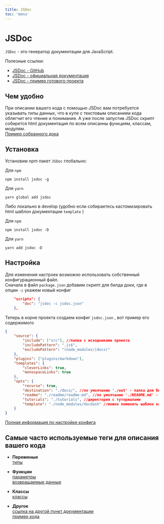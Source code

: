 ```yaml
---
title: JSDoc
toc: 'menu'
---
```


# JSDoc

`JSDoc` - это генератор документации для JavaScript.

Полезные ссылки:

-   [JSDoc - GitHub](https://github.com/jsdoc/jsdoc)
-   [JSDoc - официальная документация](https://jsdoc.app/index.html)
-   [JSDoc - пример готового проекта](https://github.com/jsdoc/jsdoc)

## Чем удобно

При описании вашего кода с помощью JSDoc вам потребуется указывать типы данных, что в купе с текстовым описанием кода облегчит его чтение и понимание. А уже после запустив JSDoc скрипт собирется html документация по всем описанны функциям, классам, модулям.  
[Пример собранного дока](https://cancerberosgx.github.io/jsdoc-templates-demo/demo/default/Environment.html)

## Установка

Установим npm пакет `JSDoc` глобально:

Для `npm`

```
npm install jsdoc -g
```

Для `yarn`

```
yarn global add jsdoc
```

Либо локально в develop (удобно если собираетесь кастомизировать html шаблон документации `template` )

Для `npm`

```
npm install jsdoc -D
```

Для `yarn`

```
yarn add jsdoc -D
```

## Настройка

Для изменения настроек возможно использовать собственный конфигурационный файл.  
Сначала в файл `package.json` добавим скрипт для билда доки, где в опции `-c` укажем новый конфиг

```json
	"scripts": {
		"doc": "jsdoc -c jsdoc.json"
	},
```

Теперь в корне проекта создаем конфиг `jsdoc.json` , вот пример его содержимого

```json
{
	"source": {
		"include": ["src"], //папка с исходниками проекта
		"includePattern": ".js$",
		"excludePattern": "(node_modules/|docs)"
	},
	"plugins": ["plugins/markdown"],
	"templates": {
		"cleverLinks": true,
		"monospaceLinks": true
	},
	"opts": {
		"recurse": true,
		"destination": "./docs/", //по умолчанию './out' - папка для билда
		"readme": "./readme/readme.md", //по умолчанию './README.md' - информация будт выведена на главной странице
		"tutorials": "./tutorials", //директория с туториалами
		"template": "./node_modules/docdash" //можно поменять шаблон на кастомный, напрмер такой - https://github.com/clenemt/docdash, а еще вот список разных шаблонов https://cancerberosgx.github.io/jsdoc-templates-demo/demo/
	}
}
```

[Полная информация по настройке конфига](https://jsdoc.app/about-configuring-jsdoc.html)

## Самые часто используемые теги для описания вашего кода

-   **Переменые**  
    [типы](https://jsdoc.app/tags-type.html)

-   **Функции**  
    [параметры](https://jsdoc.app/tags-param.html)  
    [возвращаемые данные](https://jsdoc.app/tags-returns.html)

-   **Классы**  
    [классы](https://jsdoc.app/tags-class.html)

-   **Другое**  
    [cсылка на другой пункт документации](https://jsdoc.app/tags-inline-link.html)  
    [пример кода](https://jsdoc.app/tags-example.html)
